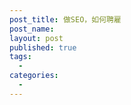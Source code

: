 ```yaml
---
post_title: 做SEO，如何聘雇
post_name: 
layout: post
published: true
tags:
  - 
categories:
  - 
---
```

<!--stackedit_data:
eyJoaXN0b3J5IjpbLTM0NjMyNzk5M119
-->